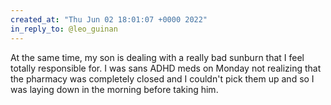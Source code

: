 ```yaml
---
created_at: "Thu Jun 02 18:01:07 +0000 2022"
in_reply_to: @leo_guinan
---
```


At the same time, my son is dealing with a really bad sunburn that I feel totally responsible for. I was sans ADHD meds on Monday not realizing that the pharmacy was completely closed and I couldn't pick them up and so I was laying down in the morning before taking him.